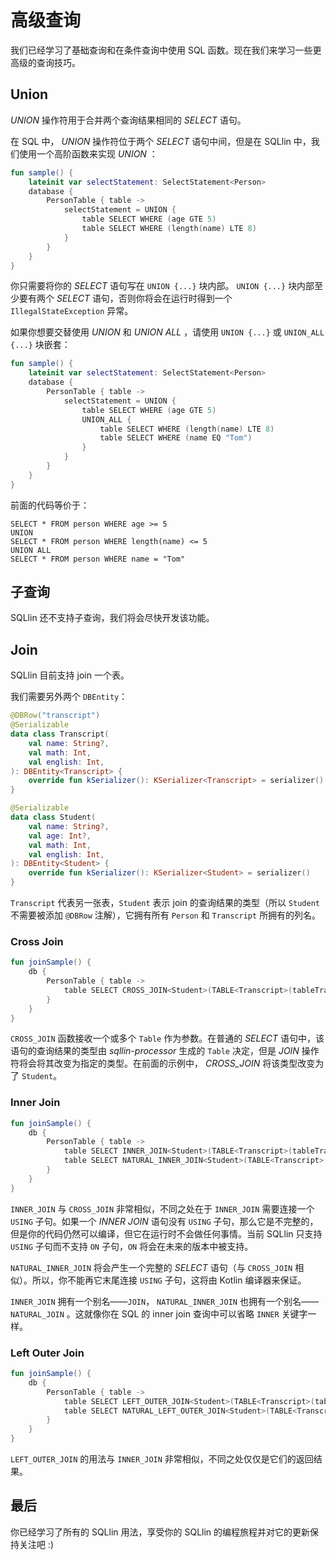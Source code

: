# 高级查询

我们已经学习了基础查询和在条件查询中使用 SQL 函数。现在我们来学习一些更高级的查询技巧。

## Union

_UNION_ 操作符用于合并两个查询结果相同的 _SELECT_ 语句。

在 SQL 中， _UNION_ 操作符位于两个 _SELECT_ 语句中间，但是在 SQLlin 中，我们使用一个高阶函数来实现 _UNION_ ：

```kotlin
fun sample() {
    lateinit var selectStatement: SelectStatement<Person>
    database {
        PersonTable { table ->
            selectStatement = UNION {
                table SELECT WHERE (age GTE 5)
                table SELECT WHERE (length(name) LTE 8)
            }
        }
    }
}
```

你只需要将你的 _SELECT_ 语句写在 `UNION {...}` 块内部。 `UNION {...}`  块内部至少要有两个 _SELECT_
语句，否则你将会在运行时得到一个 `IllegalStateException` 异常。

如果你想要交替使用 _UNION_ 和 _UNION ALL_ ，请使用 `UNION {...}` 或 `UNION_ALL {...}` 块嵌套：

```kotlin
fun sample() {
    lateinit var selectStatement: SelectStatement<Person>
    database {
        PersonTable { table ->
            selectStatement = UNION {
                table SELECT WHERE (age GTE 5)
                UNION_ALL {
                    table SELECT WHERE (length(name) LTE 8)
                    table SELECT WHERE (name EQ "Tom")
                }
            }
        }
    }
}
```

前面的代码等价于：

```roomsql
SELECT * FROM person WHERE age >= 5
UNION
SELECT * FROM person WHERE length(name) <= 5
UNION ALL
SELECT * FROM person WHERE name = "Tom"
```

## 子查询

SQLlin 还不支持子查询，我们将会尽快开发该功能。

## Join

SQLlin 目前支持 join 一个表。

我们需要另外两个 `DBEntity`：

```kotlin
@DBRow("transcript")
@Serializable
data class Transcript(
    val name: String?,
    val math: Int,
    val english: Int,
): DBEntity<Transcript> {
    override fun kSerializer(): KSerializer<Transcript> = serializer()
}

@Serializable
data class Student(
    val name: String?,
    val age: Int?,
    val math: Int,
    val english: Int,
): DBEntity<Student> {
    override fun kSerializer(): KSerializer<Student> = serializer()
}
```

`Transcript` 代表另一张表，`Student` 表示 join 的查询结果的类型（所以 `Student` 不需要被添加 `@DBRow` 注解），它拥有所有 `Person` 和 `Transcript`
所拥有的列名。

### Cross Join

```kotlin
fun joinSample() {
    db {
        PersonTable { table ->
            table SELECT CROSS_JOIN<Student>(TABLE<Transcript>(tableTranscript))
        }
    }
}
```

`CROSS_JOIN` 函数接收一个或多个 `Table` 作为参数。在普通的 _SELECT_ 语句中，该语句的查询结果的类型由 _sqllin-processor_ 生成的
`Table` 决定，但是 _JOIN_ 操作符将会将其改变为指定的类型。在前面的示例中， _CROSS_JOIN_ 将该类型改变为了 `Student`。

### Inner Join

```kotlin
fun joinSample() {
    db {
        PersonTable { table ->
            table SELECT INNER_JOIN<Student>(TABLE<Transcript>(tableTranscript)) USING name
            table SELECT NATURAL_INNER_JOIN<Student>(TABLE<Transcript>(tableTranscript))
        }
    }
}
```

`INNER_JOIN` 与 `CROSS_JOIN` 非常相似，不同之处在于 `INNER_JOIN` 需要连接一个 `USING` 子句。如果一个 _INNER JOIN_ 语句没有
`USING` 子句，那么它是不完整的，但是你的代码仍然可以编译，但它在运行时不会做任何事情。当前 SQLlin 只支持 `USING` 子句而不支持
`ON` 子句，`ON` 将会在未来的版本中被支持。

`NATURAL_INNER_JOIN` 将会产生一个完整的 _SELECT_ 语句（与 `CROSS_JOIN` 相似）。所以，你不能再它末尾连接 `USING` 子句，这将由
Kotlin 编译器来保证。

`INNER_JOIN` 拥有一个别名——`JOIN`， `NATURAL_INNER_JOIN` 也拥有一个别名——`NATURAL_JOIN` 。这就像你在 SQL 的 inner join
查询中可以省略 `INNER` 关键字一样。

### Left Outer Join

```kotlin
fun joinSample() {
    db {
        PersonTable { table ->
            table SELECT LEFT_OUTER_JOIN<Student>(TABLE<Transcript>(tableTranscript)) USING name
            table SELECT NATURAL_LEFT_OUTER_JOIN<Student>(TABLE<Transcript>(tableTranscript))
        }
    }
}
```

`LEFT_OUTER_JOIN` 的用法与 `INNER_JOIN` 非常相似，不同之处仅仅是它们的返回结果。

## 最后

你已经学习了所有的 SQLlin 用法，享受你的 SQLlin 的编程旅程并对它的更新保持关注吧 :)